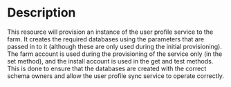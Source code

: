 # Description

This resource will provision an instance of the user profile service to the
farm. It creates the required databases using the parameters that are passed
in to it (although these are only used during the initial provisioning). The
farm account is used during the provisioning of the service only (in the set
method), and the install account is used in the get and test methods. This is
done to ensure that the databases are created with the correct schema owners
and allow the user profile sync service to operate correctly.
